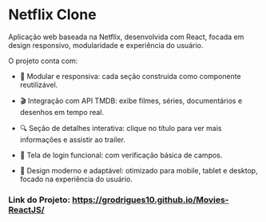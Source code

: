 # Netflix Clone

Aplicação web baseada na Netflix, desenvolvida com React, focada em design responsivo, modularidade e experiência do usuário.

O projeto conta com:

- 🧩 Modular e responsiva: cada seção construída como componente reutilizável.

- 🎬 Integração com API TMDB: exibe filmes, séries, documentários e desenhos em tempo real.

- 🔍 Seção de detalhes interativa: clique no título para ver mais informações e assistir ao trailer.

- 🔐 Tela de login funcional: com verificação básica de campos.

- 🎨 Design moderno e adaptável: otimizado para mobile, tablet e desktop, focado na experiência do usuário.


### Link do Projeto: https://grodrigues10.github.io/Movies-ReactJS/





